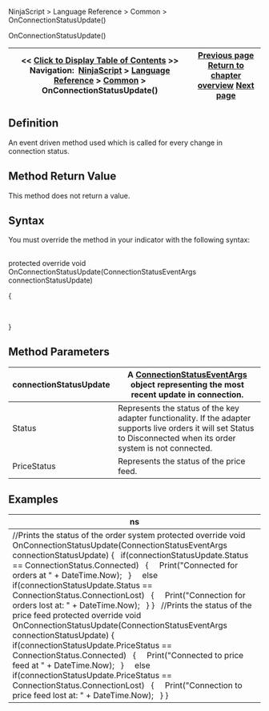 ﻿
NinjaScript \> Language Reference \> Common \> OnConnectionStatusUpdate()

OnConnectionStatusUpdate()

| \<\< [Click to Display Table of Contents](onconnectionstatusupdate.md) \>\> **Navigation:**     [NinjaScript](ninjascript.md) \> [Language Reference](language_reference_wip.md) \> [Common](common.md) \> OnConnectionStatusUpdate() | [Previous page](update.md) [Return to chapter overview](common.md) [Next page](connectionstatuseventargs.md) |
| --- | --- |
## Definition
An event driven method used which is called for every change in connection status.
 
## Method Return Value
This method does not return a value.
 
## Syntax
You must override the method in your indicator with the following syntax:
## 
protected override void OnConnectionStatusUpdate(ConnectionStatusEventArgs connectionStatusUpdate)  

{  

   

}

## Method Parameters

| connectionStatusUpdate | A [ConnectionStatusEventArgs](connectionstatuseventargs.md) object representing the most recent update in connection. |
| --- | --- |
| Status | Represents the status of the key adapter functionality. If the adapter supports live orders it will set Status to Disconnected when its order system is not connected. |
| PriceStatus | Represents the status of the price feed. |
## 
## 
## Examples

| ns |
| --- |
| //Prints the status of the order system protected override void OnConnectionStatusUpdate(ConnectionStatusEventArgs connectionStatusUpdate) {    if(connectionStatusUpdate.Status \=\= ConnectionStatus.Connected)    {      Print("Connected for orders at " \+ DateTime.Now);    }        else if(connectionStatusUpdate.Status \=\= ConnectionStatus.ConnectionLost)    {      Print("Connection for orders lost at: " \+ DateTime.Now);    } }   //Prints the status of the price feed protected override void OnConnectionStatusUpdate(ConnectionStatusEventArgs connectionStatusUpdate) {    if(connectionStatusUpdate.PriceStatus \=\= ConnectionStatus.Connected)    {      Print("Connected to price feed at " \+ DateTime.Now);    }        else if(connectionStatusUpdate.PriceStatus \=\= ConnectionStatus.ConnectionLost)    {      Print("Connection to price feed lost at: " \+ DateTime.Now);    } } |

